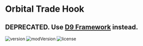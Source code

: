 # Orbital Trade Hook
## DEPRECATED. Use [D9 Framework](https://github.com/dninemfive/d9framework) instead.
![version](https://img.shields.io/badge/RimWorld-1.0-orange.svg) ![modVersion](https://img.shields.io/github/v/release/dninemfive/orbitaltradehook?color=brightgreen&label=Mod%20version) ![license](https://img.shields.io/badge/License-MIT-brightgreen.svg)